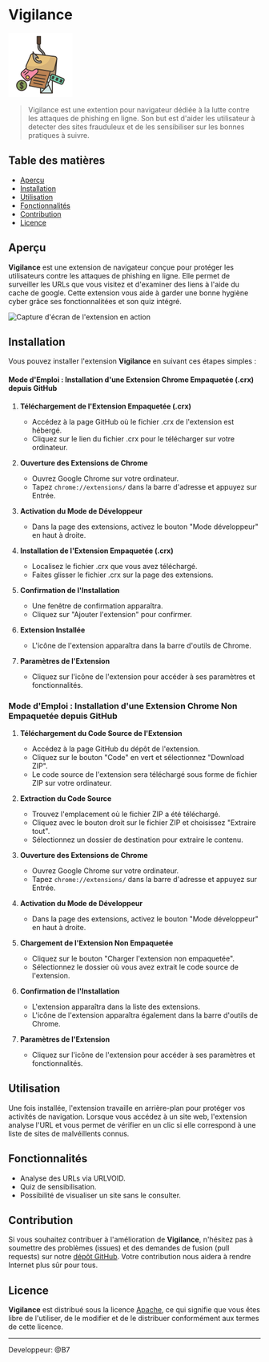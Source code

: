 # Vigilance

![Vigilance](logo.png)

>Vigilance est une extention pour navigateur dédiée à la lutte contre les attaques de phishing en ligne.
>Son but est d'aider les utilisateur à detecter des sites frauduleux et de les sensibiliser sur les bonnes pratiques à suivre.
> 

## Table des matières

- [Aperçu](#aperçu)
- [Installation](#installation)
- [Utilisation](#utilisation)
- [Fonctionnalités](#fonctionnalités)
- [Contribution](#contribution)
- [Licence](#licence)

## Aperçu

**Vigilance** est une extension de navigateur conçue pour protéger les utilisateurs contre les attaques de phishing en ligne. Elle permet de surveiller les URLs que vous visitez et d'examiner des liens à l'aide du cache de google. Cette extension vous aide à garder une bonne hygiène cyber grâce ses fonctionnalitées et son quiz intégré.

![Capture d'écran de l'extension en action](Vigilance_main.png)

## Installation

Vous pouvez installer l'extension **Vigilance** en suivant ces étapes simples :

#### Mode d'Emploi : Installation d'une Extension Chrome Empaquetée (.crx) depuis GitHub

1. **Téléchargement de l'Extension Empaquetée (.crx)**

   - Accédez à la page GitHub où le fichier .crx de l'extension est hébergé.
   - Cliquez sur le lien du fichier .crx pour le télécharger sur votre ordinateur.

2. **Ouverture des Extensions de Chrome**

   - Ouvrez Google Chrome sur votre ordinateur.
   - Tapez `chrome://extensions/` dans la barre d'adresse et appuyez sur Entrée.

4. **Activation du Mode de Développeur**

   - Dans la page des extensions, activez le bouton "Mode développeur" en haut à droite.

5. **Installation de l'Extension Empaquetée (.crx)**

   - Localisez le fichier .crx que vous avez téléchargé.
   - Faites glisser le fichier .crx sur la page des extensions.

6. **Confirmation de l'Installation**

   - Une fenêtre de confirmation apparaîtra.
   - Cliquez sur "Ajouter l'extension" pour confirmer.

7. **Extension Installée**

   - L'icône de l'extension apparaîtra dans la barre d'outils de Chrome.

8. **Paramètres de l'Extension**

   - Cliquez sur l'icône de l'extension pour accéder à ses paramètres et fonctionnalités.
  
   

### Mode d'Emploi : Installation d'une Extension Chrome Non Empaquetée depuis GitHub

1. **Téléchargement du Code Source de l'Extension**

   - Accédez à la page GitHub du dépôt de l'extension.
   - Cliquez sur le bouton "Code" en vert et sélectionnez "Download ZIP".
   - Le code source de l'extension sera téléchargé sous forme de fichier ZIP sur votre ordinateur.

2. **Extraction du Code Source**

   - Trouvez l'emplacement où le fichier ZIP a été téléchargé.
   - Cliquez avec le bouton droit sur le fichier ZIP et choisissez "Extraire tout".
   - Sélectionnez un dossier de destination pour extraire le contenu.

3. **Ouverture des Extensions de Chrome**

   - Ouvrez Google Chrome sur votre ordinateur.
   - Tapez `chrome://extensions/` dans la barre d'adresse et appuyez sur Entrée.

4. **Activation du Mode de Développeur**

   - Dans la page des extensions, activez le bouton "Mode développeur" en haut à droite.

5. **Chargement de l'Extension Non Empaquetée**

   - Cliquez sur le bouton "Charger l'extension non empaquetée".
   - Sélectionnez le dossier où vous avez extrait le code source de l'extension.

6. **Confirmation de l'Installation**

   - L'extension apparaîtra dans la liste des extensions.
   - L'icône de l'extension apparaîtra également dans la barre d'outils de Chrome.

7. **Paramètres de l'Extension**

   - Cliquez sur l'icône de l'extension pour accéder à ses paramètres et fonctionnalités.




## Utilisation

Une fois installée, l'extension travaille en arrière-plan pour protéger vos activités de navigation. Lorsque vous accédez à un site web, l'extension analyse l'URL et vous permet de vérifier en un clic si elle correspond à une liste de sites de malvéillents connus. 

## Fonctionnalités

- Analyse des URLs via URLVOID.
- Quiz de sensibilisation.
- Possibilité de visualiser un site sans le consulter.

## Contribution

Si vous souhaitez contribuer à l'amélioration de **Vigilance**, n'hésitez pas à soumettre des problèmes (issues) et des demandes de fusion (pull requests) sur notre [dépôt GitHub]([lien_vers_le_dépôt](https://github.com/B-775/Vigilance/issues)). Votre contribution nous aidera à rendre Internet plus sûr pour tous.

## Licence

**Vigilance** est distribué sous la licence [Apache](LICENSE), ce qui signifie que vous êtes libre de l'utiliser, de le modifier et de le distribuer conformément aux termes de cette licence.

---
Developpeur: @B7
